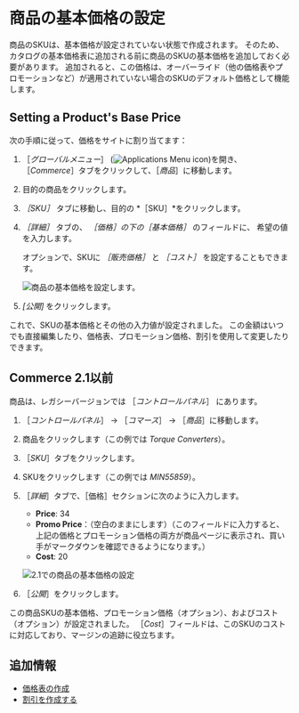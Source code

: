 # 商品の基本価格の設定

商品のSKUは、基本価格が設定されていない状態で作成されます。 そのため、カタログの基本価格表に追加される前に商品のSKUの基本価格を追加しておく必要があります。 追加されると、この価格は、オーバーライド（他の価格表やプロモーションなど）が適用されていない場合のSKUのデフォルト価格として機能します。

## Setting a Product's Base Price

次の手順に従って、価格をサイトに割り当てます：

1. ［*グローバルメニュー*］ (![Applications Menu icon](../../images/icon-applications-menu.png))を開き、［*Commerce*］タブをクリックして、［*商品*］に移動します。

1. 目的の商品をクリックします。

1. *［SKU］* タブに移動し、目的の *［SKU］*をクリックします。

1. *［詳細］* タブの、 *［価格］*の下の*［基本価格］* のフィールドに、 希望の値を入力します。

   オプションで、SKUに *［販売価格］* と *［コスト］* を設定することもできます。

   ![商品の基本価格を設定します。](./setting-a-products-base-price/images/01.png)

1. *[公開]* をクリックします。

これで、SKUの基本価格とその他の入力値が設定されました。 この金額はいつでも直接編集したり、価格表、プロモーション価格、割引を使用して変更したりできます。

## Commerce 2.1以前

商品は、レガシーバージョンでは ［_コントロールパネル_］ にあります。

1. ［_コントロールパネル_］ → ［_コマース_］ → ［_商品_］に移動します。
1. 商品をクリックします（この例では _Torque Converters_）。
1. ［_SKU_］タブをクリックします。
1. SKUをクリックします（この例では _MIN55859_）。
1. ［_詳細_］タブで、［価格］セクションに次のように入力します。
    * **Price**: 34
    * **Promo Price**：（空白のままにします）（このフィールドに入力すると、上記の価格とプロモーション価格の両方が商品ページに表示され、買い手がマークダウンを確認できるようになります。）
    * **Cost**: 20

    ![2.1での商品の基本価格の設定](./setting-a-products-base-price/images/01.png)

1. ［_公開_］をクリックします。

この商品SKUの基本価格、プロモーション価格（オプション）、およびコスト（オプション）が設定されました。 ［_Cost_］フィールドは、このSKUのコストに対応しており、マージンの追跡に役立ちます。

## 追加情報

* [価格表の作成](./creating-a-price-list.md)
* [割引を作成する](../../promoting-products/creating-a-discount.md)
